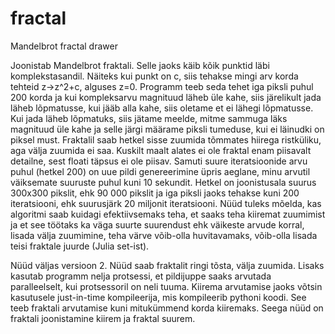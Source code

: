 fractal
=======

Mandelbrot fractal drawer

Joonistab Mandelbrot fraktali. Selle jaoks käib kõik punktid läbi komplekstasandil. Näiteks kui punkt on c, siis tehakse mingi arv korda tehteid z->z^2+c, alguses z=0. Programm teeb seda tehet iga piksli puhul 200 korda ja kui kompleksarvu magnituud läheb üle kahe, siis järelikult jada läheb lõpmatusse, kui jääb alla kahe, siis oletame et ei lähegi lõpmatusse. Kui jada läheb lõpmatuks, siis jätame meelde, mitme sammuga läks magnituud üle kahe ja selle järgi määrame piksli tumeduse, kui ei läinudki on piksel must. Fraktalil saab hetkel sisse zuumida tõmmates hiirega ristküliku, aga välja zuumida ei saa. Kuskilt maalt alates ei ole fraktal enam piisavalt detailne, sest floati täpsus ei ole piisav. Samuti suure iteratsioonide arvu puhul (hetkel 200) on uue pildi genereerimine üpris aeglane, minu arvutil väiksemate suuruste puhul kuni 10 sekundit. Hetkel on joonistusala suurus 300x300 pikslit, ehk 90 000 pikslit ja iga piksli jaoks tehakse kuni 200 iteratsiooni, ehk suurusjärk 20 miljonit iteratsiooni. Nüüd tuleks mõelda, kas algoritmi saab kuidagi efektiivsemaks teha, et saaks teha kiiremat zuumimist ja et see töötaks ka väga suurte suurendust ehk väikeste arvude korral, lisada välja zuumimine, teha värve võib-olla huvitavamaks, võib-olla lisada teisi fraktale juurde (Julia set-ist).

Nüüd väljas versioon 2.
Nüüd saab fraktalit ringi tõsta, välja zuumida. Lisaks kasutab programm nelja protsessi, et pildijuppe saaks arvutada paralleelselt, kui protsessoril on neli tuuma. Kiirema arvutamise jaoks võtsin kasutusele just-in-time kompileerija, mis kompileerib pythoni koodi. See teeb fraktali arvutamise kuni mitukümmend korda kiiremaks. Seega nüüd on fraktali joonistamine kiirem ja fraktal suurem.
